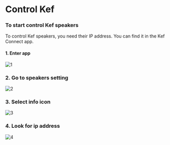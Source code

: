 # Control Kef

### To start control Kef speakers

To control Kef speakers, you need their IP address.
You can find it in the Kef Connect app.

#### 1. Enter app
![1](./media/1.png)

### 2. Go to speakers setting
![2](./media/2.png)

### 3. Select info icon
![3](./media/3.png)

### 4. Look for ip address
![4](./media/4.png)
